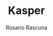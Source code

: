 ---
title: "Kasper"
github: https://github.com/rosario/kasper
demo: http://rosario.io/2013/11/10/kasper-theme-for-jekyll.html
author: Rosario Rascuna
draft: true
ssg:
  - Jekyll
cms:
  - No Cms
---